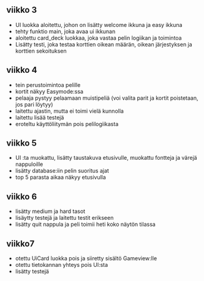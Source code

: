 ## viikko 3
- UI luokka aloitettu, johon on lisätty welcome ikkuna ja easy ikkuna
- tehty funktio main, joka avaa ui ikkunan
- aloitettu card_deck luokkaa, joka vastaa pelin logiikan ja toimintoa
- Lisätty testi, joka testaa korttien oikean määrän, oikean järjestyksen ja korttien sekoituksen
## viikko 4
- tein perustoimintoa pelille
- kortit näkyy Easymode:ssa
- pelaaja pystyy pelaamaan muistipeliä (voi valita parit ja kortit poistetaan, jos pari löytyy)
- laitettu ajastin, mutta ei toimi vielä kunnolla
- laitettu lisää testejä
- eroteltu käyttöliitymän pois pelilogiikasta
## viikko 5
- UI :ta muokattu, lisätty taustakuva etusivulle, muokattu fontteja ja värejä nappuloille
- lisätty database:iin pelin suoritus ajat
- top 5 parasta aikaa näkyy etusivulla
## viikko 6
- lisätty medium ja hard tasot
- lisäytty testejä ja laitettu testit erikseen
- lisätty quit nappula ja peli toimii heti koko näytön tilassa
## viikko7
- otettu UiCard luokka pois ja siiretty sisältö Gameview:lle
- otettu tietokannan yhteys pois UI:sta
- lisätty testejä
